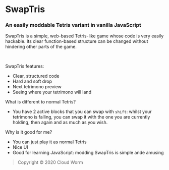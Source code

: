 # SwapTris
### An easily moddable Tetris variant in vanilla JavaScript

SwapTris is a simple, web-based Tetris-like game whose code is very easily hackable. Its clear function-based structure can be changed without hindering other parts of the game.

<br/>

SwapTris features:

- Clear, structured code
- Hard and soft drop
- Next tetrimono preview
- Seeing where your tetrimono will land

What is different to normal Tetris?

- You have 2 active blocks that you can swap with `shift`: whilst your tetrimono is falling, you can swap it with the one you are currently holding, then again and as much as you wish.

Why is it good for me?

- You can just play it as normal Tetris
- Nice UI
- Good for learning JavaScript: modding SwapTris is simple ande amusing

> Copyright © 2020 Cloud Worm
